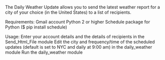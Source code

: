 The Daily Weather Update allows you to send the latest weather report for a city of your choice (in the United States) to a list of recipients.

Requirements:
Gmail account
Python 2 or higher
Schedule package for Python ($ pip install schedule)

Usage:
Enter your account details and the details of recipients in the Send_Html_File module
Edit the city and frequency/time of the scheduled updates (default is set to NYC and daily at 9:00 am) in the daily_weather module
Run the daily_weather module
